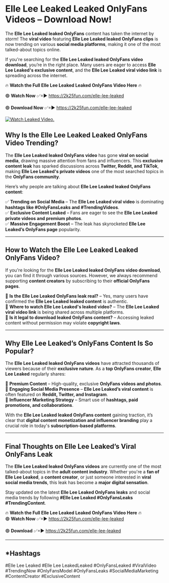 # Elle Lee Leaked Leaked OnlyFans Videos – Download Now!

The **Elle Lee Leaked leaked OnlyFans** content has taken the internet by storm! The **viral video** featuring **Elle Lee Leaked leaked OnlyFans clips** is now trending on various **social media platforms**, making it one of the most talked-about topics online.  

If you're searching for the **Elle Lee Leaked leaked OnlyFans video download**, you’re in the right place. Many users are eager to access **Elle Lee Leaked's exclusive content**, and the **Elle Lee Leaked viral video link** is spreading across the internet.  

🔥 **Watch the Full Elle Lee Leaked Leaked OnlyFans Video Here** 🔥  

🟢 **Watch Now** ✅=► https://2k25fun.com/elle-lee-leaked

🟢 **Download Now** ✅=► https://2k25fun.com/elle-lee-leaked

[![Watch Leaked Video.](https://miro.medium.com/v2/resize:fit:828/format:webp/1*cilzJN44JGOrTw9NJCrNHA.gif "Watch Leaked Video")](https://2k25fun.com/elle-lee-leaked)

## **Why Is the Elle Lee Leaked Leaked OnlyFans Video Trending?**  

The **Elle Lee Leaked leaked OnlyFans video** has gone **viral on social media**, drawing massive attention from fans and influencers. This **exclusive content leak** has sparked discussions across **Twitter, Reddit, and TikTok**, making **Elle Lee Leaked's private videos** one of the most searched topics in the **OnlyFans community**.  

Here’s why people are talking about **Elle Lee Leaked leaked OnlyFans content**:  

✅ **Trending on Social Media** – The **Elle Lee Leaked viral video** is dominating **hashtags like #OnlyFansLeaks and #TrendingVideos**.  
✅ **Exclusive Content Leaked** – Fans are eager to see the **Elle Lee Leaked private videos and premium photos**.  
✅ **Massive Engagement Boost** – The leak has skyrocketed **Elle Lee Leaked’s OnlyFans page** popularity.  

---

## **How to Watch the Elle Lee Leaked Leaked OnlyFans Video?**  

If you're looking for the **Elle Lee Leaked leaked OnlyFans video download**, you can find it through various sources. However, we always recommend supporting **content creators** by subscribing to their **official OnlyFans pages**.  

🔹 **Is the Elle Lee Leaked OnlyFans leak real?** – Yes, many users have confirmed the **Elle Lee Leaked leaked content** is authentic.  
🔹 **Where to watch Elle Lee Leaked's leaked video?** – The **Elle Lee Leaked viral video link** is being shared across multiple platforms.  
🔹 **Is it legal to download leaked OnlyFans content?** – Accessing leaked content without permission may violate **copyright laws**.  

---

## **Why Elle Lee Leaked’s OnlyFans Content Is So Popular?**  

The **Elle Lee Leaked leaked OnlyFans videos** have attracted thousands of viewers because of their **exclusive nature**. As a **top OnlyFans creator**, **Elle Lee Leaked** regularly shares:  

📌 **Premium Content** – High-quality, exclusive **OnlyFans videos and photos**.  
📌 **Engaging Social Media Presence** – **Elle Lee Leaked’s viral content** is often featured on **Reddit, Twitter, and Instagram**.  
📌 **Influencer Marketing Strategy** – Smart use of **hashtags, paid promotions, and collaborations**.  

With the **Elle Lee Leaked leaked OnlyFans content** gaining traction, it’s clear that **digital content monetization and influencer branding** play a crucial role in today's **subscription-based platforms**.  

---

## **Final Thoughts on Elle Lee Leaked’s Viral OnlyFans Leak**  

The **Elle Lee Leaked leaked OnlyFans videos** are currently one of the most talked-about topics in the **adult content industry**. Whether you're a **fan of Elle Lee Leaked**, a **content creator**, or just someone interested in **viral social media trends**, this leak has become a **major digital sensation**.  

Stay updated on the latest **Elle Lee Leaked OnlyFans leaks** and social media trends by following **#Elle Lee Leaked #OnlyFansLeaks #TrendingContent**.  

🔥 **Watch the Full Elle Lee Leaked Leaked OnlyFans Video Here** 🔥  
🟢 **Watch Now** ✅=► https://2k25fun.com/elle-lee-leaked

🟢 **Download** ✅=► https://2k25fun.com/elle-lee-leaked

---

## *Hashtags
#Elle Lee Leaked #Elle Lee LeakedLeaked #OnlyFansLeaked #ViralVideo #TrendingNow #OnlyFansModel #OnlyFansLeaks #SocialMediaMarketing #ContentCreator #ExclusiveContent  